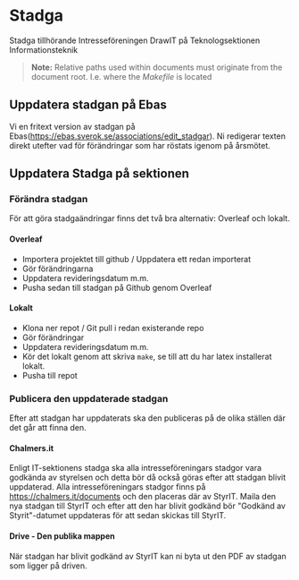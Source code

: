 # Stadga

Stadga tillhörande Intresseföreningen DrawIT på Teknologsektionen Informationsteknik

> **Note:**
> Relative paths used within documents must originate from the document root. I.e. where the *Makefile* is located

## Uppdatera stadgan på Ebas
Vi en fritext version av stadgan på Ebas(https://ebas.sverok.se/associations/edit_stadgar). Ni redigerar texten direkt utefter vad för förändringar som har röstats igenom på årsmötet.

## Uppdatera Stadga på sektionen

### Förändra stadgan
För att göra stadgaändringar finns det två bra alternativ: Overleaf och lokalt.

#### Overleaf
* Importera projektet till github / Uppdatera ett redan importerat
* Gör förändringarna
* Uppdatera revideringsdatum m.m.
* Pusha sedan till stadgan på Github genom Overleaf

#### Lokalt
* Klona ner repot / Git pull i redan existerande repo
* Gör förändringar
* Uppdatera revideringsdatum m.m.
* Kör det lokalt genom att skriva `make`, se till att du har latex installerat lokalt.
* Pusha till repot

### Publicera den uppdaterade stadgan
Efter att stadgan har uppdaterats ska den publiceras på de olika ställen där det går att finna den.

#### Chalmers.it
Enligt IT-sektionens stadga ska alla intresseföreningars stadgor vara godkända av styrelsen och detta bör då också göras efter att stadgan blivit uppdaterad. Alla intresseföreningars stadgor finns på https://chalmers.it/documents och den placeras där av StyrIT. Maila den nya stadgan till StyrIT och efter att den har blivit godkänd bör "Godkänd av Styrit"-datumet uppdateras för att sedan skickas till StyrIT.

#### Drive - Den publika mappen
När stadgan har blivit godkänd av StyrIT kan ni byta ut den PDF av stadgan som ligger på driven.
